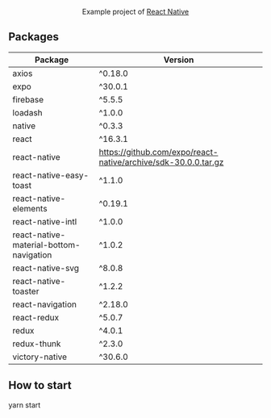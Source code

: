<p align="center">
  Example project of <a href="https://facebook.github.io/react-native/">React Native </a>
</p>


## Packages

| Package | Version |
| ------- | ----------- |
| axios | ^0.18.0 |
| expo | ^30.0.1 |
| firebase | ^5.5.5 |
| loadash | ^1.0.0 |
| native | ^0.3.3 |
| react | ^16.3.1 |
| react-native | https://github.com/expo/react-native/archive/sdk-30.0.0.tar.gz |
| react-native-easy-toast | ^1.1.0 |
| react-native-elements | ^0.19.1 |
| react-native-intl | ^1.0.0 |
| react-native-material-bottom-navigation | ^1.0.2 |
| react-native-svg | ^8.0.8 |
| react-native-toaster | ^1.2.2 |
| react-navigation | ^2.18.0 |
| react-redux | ^5.0.7 |
| redux | ^4.0.1 |
| redux-thunk | ^2.3.0 |
| victory-native | ^30.6.0 |

## How to start

yarn start
